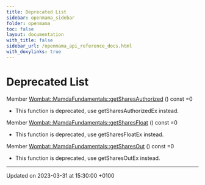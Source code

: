 ```yaml
---
title: Deprecated List
sidebar: openmama_sidebar
folder: openmama
toc: false
layout: documentation
with_title: false
sidebar_url: /openmama_api_reference_docs.html
with_doxylinks: true
---
```


# Deprecated List






Member [Wombat::MamdaFundamentals::getSharesAuthorized](classWombat_1_1MamdaFundamentals.html#function-getsharesauthorized)  () const =0

* This function is deprecated, use getSharesAuthorizedEx instead. 

Member [Wombat::MamdaFundamentals::getSharesFloat](classWombat_1_1MamdaFundamentals.html#function-getsharesfloat)  () const =0

* This function is deprecated, use getSharesFloatEx instead. 

Member [Wombat::MamdaFundamentals::getSharesOut](classWombat_1_1MamdaFundamentals.html#function-getsharesout)  () const =0

* This function is deprecated, use getSharesOutEx instead.

-------------------------------

Updated on 2023-03-31 at 15:30:00 +0100
